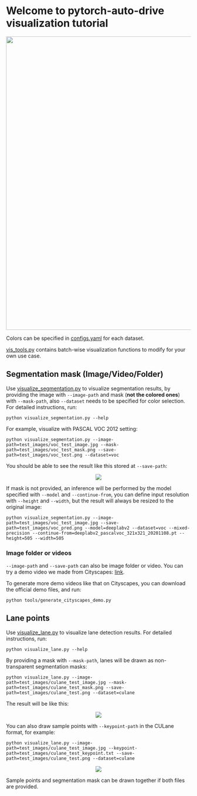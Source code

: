 # Welcome to pytorch-auto-drive visualization tutorial

<div align="left">
  <img src="https://user-images.githubusercontent.com/32259501/124349679-1ccb8c80-dc23-11eb-9864-46978138c9bd.mp4" width="800"/>
</div>

Colors can be specified in [configs.yaml](../configs.yaml) for each dataset.

[vis_tools.py](../tools/vis_tools.py) contains batch-wise visualization functions to modify for your own use case.

## Segmentation mask (Image/Video/Folder)

Use [visualize_segmentation.py](../visualize_segmentation.py) to visualize segmentation results, by providing the image with `--image-path` and mask (**not the colored ones**) with `--mask-path`, also `--dataset` needs to be specified for color selection. For detailed instructions, run:

```
python visualize_segmentation.py --help
```

For example, visualize with PASCAL VOC 2012 setting:

```
python visualize_segmentation.py --image-path=test_images/voc_test_image.jpg --mask-path=test_images/voc_test_mask.png --save-path=test_images/voc_test.png --dataset=voc
```

You should be able to see the result like this stored at `--save-path`:

<div align="center">
  <img src="vis_voc1.png"/>
</div>

If mask is not provided, an inference will be performed by the model specified with `--model` and `--continue-from`, you can define input resolution with `--height` and `--width`, but the result will always be resized to the original image:

```
python visualize_segmentation.py --image-path=test_images/voc_test_image.jpg --save-path=test_images/voc_pred.png --model=deeplabv2 --dataset=voc --mixed-precision --continue-from=deeplabv2_pascalvoc_321x321_20201108.pt --height=505 --width=505
```

### Image folder or videos

`--image-path` and `--save-path` can also be image folder or video. You can try a demo video we made from Cityscapes: [link](https://drive.google.com/file/d/1IuDESvUgaTUHQ7Vw_V29_Jty3eqkOvcL/view?usp=sharing).

To generate more demo videos like that on Cityscapes, you can download the official demo files, and run:

```
python tools/generate_cityscapes_demo.py
```

## Lane points

Use [visualize_lane.py](../visualize_lane.py) to visualize lane detection results. For detailed instructions, run:

```
python visualize_lane.py --help
```

By providing a mask with `--mask-path`, lanes will be drawn as non-transparent segmentation masks:

```
python visualize_lane.py --image-path=test_images/culane_test_image.jpg --mask-path=test_images/culane_test_mask.png --save-path=test_images/culane_test.png --dataset=culane
```

The result will be like this:

<div align="center">
  <img src="vis_culane2.png"/>
</div>

You can also draw sample points with `--keypoint-path` in the CULane format, for example:

```
python visualize_lane.py --image-path=test_images/culane_test_image.jpg --keypoint-path=test_images/culane_test_keypoint.txt --save-path=test_images/culane_test.png --dataset=culane
```

<div align="center">
  <img src="vis_culane1.png"/>
</div>

Sample points and segmentation mask can be drawn together if both files are provided.
